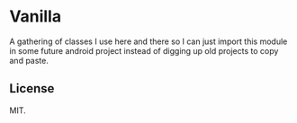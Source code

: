 Vanilla
=======

A gathering of classes I use here and there so I can just import this module
in some future android project instead of digging up old projects to copy and
paste.

License
-------
MIT.

